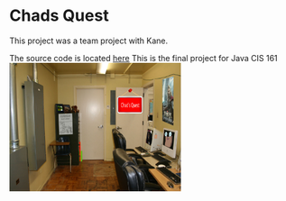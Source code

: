 <h1>Chads Quest</h1>

This project was a team project with Kane. 

The source code is located <a href = "https://github.com/ModelCitizens/JavaFinal/tree/master/Chad'sQuest/src/rooms">here</a>
This is the final project for Java CIS 161
<img src="mypic.jpg" alt="Room" style="width:304px;height:228px;">
